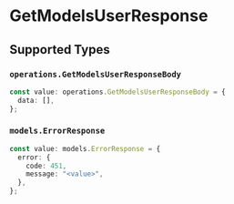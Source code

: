 # GetModelsUserResponse


## Supported Types

### `operations.GetModelsUserResponseBody`

```typescript
const value: operations.GetModelsUserResponseBody = {
  data: [],
};
```

### `models.ErrorResponse`

```typescript
const value: models.ErrorResponse = {
  error: {
    code: 451,
    message: "<value>",
  },
};
```

